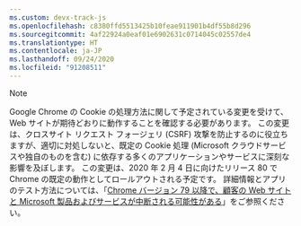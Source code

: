 ```yaml
---
ms.custom: devx-track-js
ms.openlocfilehash: c8380ffd5513425b10feae911901b4df55b8d296
ms.sourcegitcommit: 4af22924a0eaf01e6902631c0714045c02557de4
ms.translationtype: HT
ms.contentlocale: ja-JP
ms.lasthandoff: 09/24/2020
ms.locfileid: "91208511"
---
```

> [!NOTE] 
> Google Chrome の Cookie の処理方法に関して予定されている変更を受けて、Web サイトが期待どおりに動作することを確認する必要があります。 この変更は、クロスサイト リクエスト フォージェリ (CSRF) 攻撃を防止するのに役立ちますが、適切に対処しないと、既定の Cookie 処理 (Microsoft クラウドサービスや独自のものを含む) に依存する多くのアプリケーションやサービスに深刻な影響を及ぼします。 この変更は、2020 年 2 月 4 日に向けたリリース 80 で Chrome の既定の動作としてロールアウトされる予定です。 詳細情報とアプリのテスト方法については、「[Chrome バージョン 79 以降で、顧客の Web サイトと Microsoft 製品およびサービスが中断される可能性がある](https://support.microsoft.com/help/4522904/potential-disruption-to-customer-websites-in-latest-chrome)」をご参照ください。